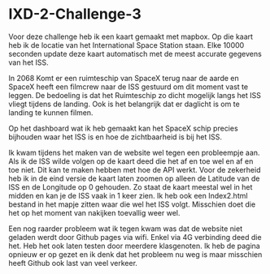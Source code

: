 # IXD-2-Challenge-3

Voor deze challenge heb ik een kaart gemaakt met mapbox. Op die kaart heb ik de locatie van het International Space Station staan. Elke 10000 seconden update deze kaart automatisch met de meest accurate gegevens van het ISS. 

In 2068 Komt er een ruimteschip van SpaceX terug naar de aarde en SpaceX heeft een filmcrew naar de ISS gestuurd om dit moment vast te leggen. De bedoeling is dat het Ruimteschip zo dicht mogelijk langs het ISS vliegt tijdens de landing. Ook is het belangrijk dat er daglicht is om te landing te kunnen filmen. 

Op het dashboard wat ik heb gemaakt kan het SpaceX schip precies bijhouden waar het ISS is en hoe de zichtbaarheid is bij het ISS.

Ik kwam tijdens het maken van de website wel tegen een probleempje aan. Als ik de ISS wilde volgen op de kaart deed die het af en toe wel en af en toe niet. Dit kan te maken hebben met hoe de API werkt. Voor de zekerheid heb ik in de eind versie de kaart laten zoomen op alleen de Latitude van de ISS en de Longitude op 0 gehouden. Zo staat de kaart meestal wel in het midden en kan je de ISS vaak in 1 keer zien. Ik heb ook een Index2.html bestand in het mapje zitten waar die wel het ISS volgt. Misschien doet die het op het moment van nakijken toevallig weer wel.

Een nog raarder probleem wat ik tegen kwam was dat de website niet geladen werdt door Github pages via wifi. Enkel via 4G verbinding deed die het. Heb het ook laten testen door meerdere klasgenoten. Ik heb de pagina opnieuw er op gezet en ik denk dat het probleem nu weg is maar misschien heeft Github ook last van veel verkeer.
